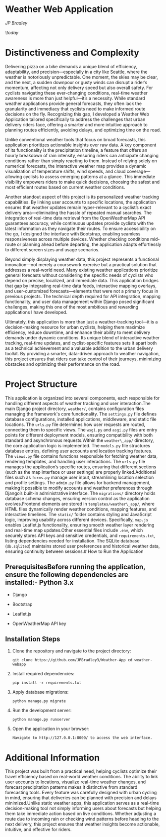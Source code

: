 # Weather Web Application

*JP Bradley*

*\today*

# Distinctiveness and Complexity

Delivering pizza on a bike demands a unique blend of efficiency, adaptability, and precision—especially in a city like Seattle, where the weather is notoriously unpredictable. One moment, the skies may be clear, and the next, a sudden downpour or gusty winds can disrupt a rider’s momentum, affecting not only delivery speed but also overall safety. For cyclists navigating these ever-changing conditions, real-time weather awareness is more than just helpful—it’s a necessity. While standard weather applications provide general forecasts, they often lack the granularity and immediacy that cyclists need to make informed route decisions on the fly. Recognizing this gap, I developed a Weather Web Application tailored specifically to address the challenges that urban delivery riders face, offering a smarter and more intuitive approach to planning routes efficiently, avoiding delays, and optimizing time on the road.

Unlike conventional weather tools that focus on broad forecasts, this application prioritizes actionable insights over raw data. A key component of its functionality is the precipitation timeline, a feature that offers an hourly breakdown of rain intensity, ensuring riders can anticipate changing conditions rather than simply reacting to them. Instead of relying solely on numerical forecasts, the interactive weather map provides a dynamic visualization of temperature shifts, wind speeds, and cloud coverage—allowing cyclists to assess emerging patterns at a glance. This immediate visibility empowers riders to make quick decisions, choosing the safest and most efficient routes based on current weather conditions.

Another standout aspect of this project is its personalized weather tracking capabilities. By linking user accounts to specific locations, the application ensures that weather updates remain hyper-relevant to a cyclist’s exact delivery area—eliminating the hassle of repeated manual searches. The integration of real-time data retrieval from the OpenWeatherMap API guarantees accuracy, while continuous updates provide cyclists with the latest information as they navigate their routes. To ensure accessibility on the go, I designed the interface with Bootstrap, enabling seamless responsiveness across multiple devices. Whether checking conditions mid-route or planning ahead before departing, the application adapts effortlessly to different screen sizes and usage scenarios.

Beyond simply displaying weather data, this project represents a functional innovation—not merely a coursework exercise but a practical solution that addresses a real-world need. Many existing weather applications prioritize general forecasts without considering the specific needs of cyclists who depend on precise, localized, and immediate data. This application bridges that gap by integrating real-time data feeds, interactive mapping overlays, and user-customized forecasts—elements that were not a primary focus in previous projects. The technical depth required for API integration, mapping functionality, and user data management within Django posed significant challenges, making this one of the most ambitious and rewarding applications I have developed.

Ultimately, this application is more than just a weather-tracking tool—it is a decision-making resource for urban cyclists, helping them maximize efficiency, reduce downtime, and enhance their ability to meet delivery demands under dynamic conditions. Its unique blend of interactive weather tracking, real-time updates, and cyclist-specific features sets it apart both as a technical achievement and a valuable addition to the urban delivery toolkit. By providing a smarter, data-driven approach to weather navigation, this project ensures that riders can take control of their journeys, minimizing obstacles and optimizing their performance on the road.

# Project Structure

This application is organized into several components, each responsible for handling different aspects of weather tracking and user interaction.The main Django project directory, `weather/`, contains configuration files managing the framework's core functionality. The `settings.py` file defines database configurations, installed applications, middleware, and static file locations. The `urls.py` file determines how user requests are routed, connecting them to specific views. The `wsgi.py` and `asgi.py` files are entry points for different deployment models, ensuring compatibility with both standard and asynchronous requests.Within the `weather\_app/` directory, the core application logic is implemented. The `models.py` file structures database entries, defining user accounts and location tracking features. The `views.py` file contains functions responsible for fetching weather data, rendering templates, and handling user interactions. The `urls.py` file manages the application’s specific routes, ensuring that different sections (such as the map interface or user settings) are properly linked.Additional files such as `forms.py` manage user input, streamlining location selection and profile settings. The `admin.py` file allows for backend management, making it possible to modify accounts and weather preferences through Django’s built-in administrative interface. The `migrations/` directory holds database schema changes, ensuring version control as the application evolves.Frontend elements are stored in `templates/weather\_app/`, where HTML files dynamically render weather conditions, mapping features, and interactive timelines. The `static/` folder contains styling and JavaScript logic, improving usability across different devices. Specifically, `map.js` enables Leaflet.js functionality, ensuring smooth weather layer rendering and real-time map updates.Other essential files include `.env`, which securely stores API keys and sensitive credentials, and `requirements.txt`, listing dependencies needed for installation. The SQLite database (`db.sqlite3`) maintains stored user preferences and historical weather data, ensuring continuity between sessions.# How to Run the Application

## PrerequisitesBefore running the application, ensure the following dependencies are installed:- Python 3.x

- Django

- Bootstrap

- Leaflet.js

- OpenWeatherMap API key

## Installation Steps

1. Clone the repository and navigate to the project directory:
   
   ``` git clone https://github.com/JPBradley3/Weather-App cd weather-webapp ```
   
2. Install required dependencies:
   
   ``` pip install -r requirements.txt ```
   
3. Apply database migrations:
   
   ``` python manage.py migrate ```
   
4. Run the development server:
   
   ``` python manage.py runserver ```
   
5. Open the application in your browser:
   
   ```Navigate to http://127.0.0.1:8000/ to access the web interface.```
   
# Additional Information

This project was built from a practical need, helping cyclists optimize their travel efficiency based on real-world weather conditions. The ability to link user accounts to locations, visualize real-time weather changes, and forecast precipitation patterns makes it distinctive from standard forecasting tools. Every feature was carefully designed with urban cycling in mind, ensuring that deliveries can be planned with precision and delays minimized.Unlike static weather apps, this application serves as a real-time decision-making tool not simply informing users about forecasts but helping them take immediate action based on live conditions. Whether adjusting a route due to incoming rain or checking wind patterns before heading to the next delivery, this project ensures that weather insights become actionable, intuitive, and effective for riders.
